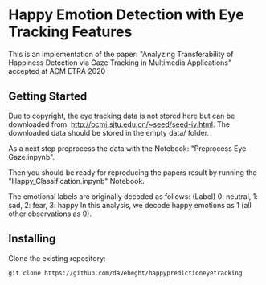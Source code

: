 # Happy Emotion Detection with Eye Tracking Features 

This is an implementation of the paper: "Analyzing Transferability of Happiness Detection via Gaze Tracking in Multimedia Applications" 
accepted at ACM ETRA 2020

## Getting Started
Due to copyright, the eye tracking data is not stored here but can be downloaded from: http://bcmi.sjtu.edu.cn/~seed/seed-iv.html. The downloaded data should be stored in the empty data/ folder.

As a next step preprocess the data with the Notebook: "Preprocess Eye Gaze.inpynb". 

Then you should be ready for reproducing the papers result by running the "Happy_Classification.inpynb" Notebook.

The emotional labels are originally decoded as follows:
(Label) 0: neutral, 1: sad, 2: fear, 3: happy
In this analysis, we decode happy emotions as 1 (all other observations as 0).


## Installing
Clone the existing repository:
```
git clone https://github.com/davebeght/happypredictioneyetracking

 
